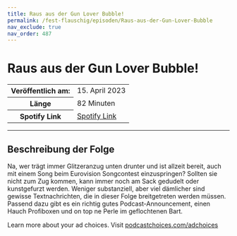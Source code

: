 ```yaml
---
title: Raus aus der Gun Lover Bubble!
permalink: /fest-flauschig/episoden/Raus-aus-der-Gun-Lover-Bubble
nav_exclude: true
nav_order: 487
---
```


# Raus aus der Gun Lover Bubble!
<table class="resp-table dcf-table dcf-table-responsive dcf-table-bordered dcf-table-striped dcf-w-100%">
                    <tbody>
                        <tr>
                            <th scope="row">Veröffentlich am:</th>
                            <td data-label="Veröffentlich am:">15. April 2023</td>
                        </tr>
                        <tr>
                            <th scope="row">Länge </th>
                            <td data-label="Länge ">82 Minuten</td>
                        </tr><tr>
                                <th scope="row">Spotify Link</th>
                                <td data-label="Spotify Link"><a href="https://open.spotify.com/episode/0VF94KxZhc3pHuFc45CMYu">Spotify Link</a></td>
                            </tr></tbody>
                </table>

***

## Beschreibung der Folge

<div>
<p>Na, wer trägt immer Glitzeranzug unten drunter und ist allzeit bereit, auch mit einem Song beim Eurovision Songcontest einzuspringen? Sollten sie nicht zum Zug kommen, kann immer noch am Sack gedudelt oder kunstgefurzt werden. Weniger substanziell, aber viel dämlicher sind gewisse Textnachrichten, die in dieser Folge breitgetreten werden müssen. Passend dazu gibt es ein richtig gutes Podcast-Announcement, einen Hauch Profiboxen und on top ne Perle im geflochtenen Bart. </p><p> </p><p>Learn more about your ad choices. Visit <a href="https://podcastchoices.com/adchoices" rel="nofollow">podcastchoices.com/adchoices</a></p>  
</div>

